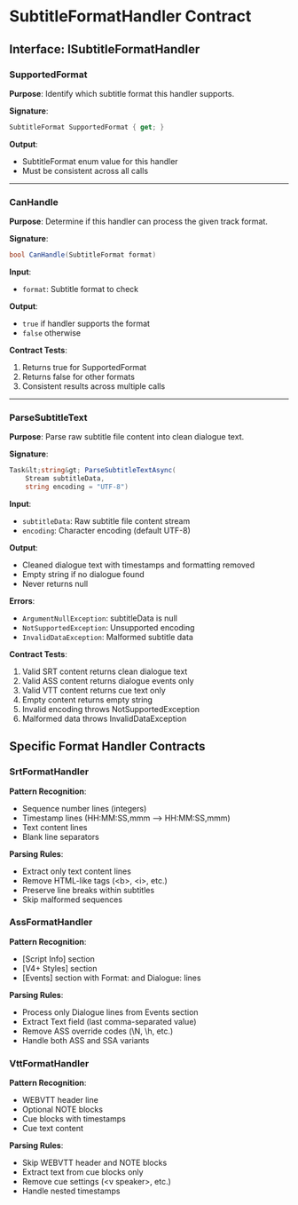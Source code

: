 # SubtitleFormatHandler Contract

## Interface: ISubtitleFormatHandler

### SupportedFormat

**Purpose**: Identify which subtitle format this handler supports.

**Signature**:

```csharp
SubtitleFormat SupportedFormat { get; }
```

**Output**:

- SubtitleFormat enum value for this handler
- Must be consistent across all calls

---

### CanHandle

**Purpose**: Determine if this handler can process the given track format.

**Signature**:

```csharp
bool CanHandle(SubtitleFormat format)
```

**Input**:

- `format`: Subtitle format to check

**Output**:

- `true` if handler supports the format
- `false` otherwise

**Contract Tests**:

1. Returns true for SupportedFormat
2. Returns false for other formats
3. Consistent results across multiple calls

---

### ParseSubtitleText

**Purpose**: Parse raw subtitle file content into clean dialogue text.

**Signature**:

```csharp
Task&lt;string&gt; ParseSubtitleTextAsync(
    Stream subtitleData,
    string encoding = "UTF-8")
```

**Input**:

- `subtitleData`: Raw subtitle file content stream
- `encoding`: Character encoding (default UTF-8)

**Output**:

- Cleaned dialogue text with timestamps and formatting removed
- Empty string if no dialogue found
- Never returns null

**Errors**:

- `ArgumentNullException`: subtitleData is null
- `NotSupportedException`: Unsupported encoding
- `InvalidDataException`: Malformed subtitle data

**Contract Tests**:

1. Valid SRT content returns clean dialogue text
2. Valid ASS content returns dialogue events only
3. Valid VTT content returns cue text only
4. Empty content returns empty string
5. Invalid encoding throws NotSupportedException
6. Malformed data throws InvalidDataException

## Specific Format Handler Contracts

### SrtFormatHandler

**Pattern Recognition**:

- Sequence number lines (integers)
- Timestamp lines (HH:MM:SS,mmm --> HH:MM:SS,mmm)
- Text content lines
- Blank line separators

**Parsing Rules**:

- Extract only text content lines
- Remove HTML-like tags (&lt;b&gt;, &lt;i&gt;, etc.)
- Preserve line breaks within subtitles
- Skip malformed sequences

### AssFormatHandler

**Pattern Recognition**:

- [Script Info] section
- [V4+ Styles] section
- [Events] section with Format: and Dialogue: lines

**Parsing Rules**:

- Process only Dialogue lines from Events section
- Extract Text field (last comma-separated value)
- Remove ASS override codes (\\N, \\h, etc.)
- Handle both ASS and SSA variants

### VttFormatHandler

**Pattern Recognition**:

- WEBVTT header line
- Optional NOTE blocks
- Cue blocks with timestamps
- Cue text content

**Parsing Rules**:

- Skip WEBVTT header and NOTE blocks
- Extract text from cue blocks only
- Remove cue settings (&lt;v speaker&gt;, etc.)
- Handle nested timestamps
